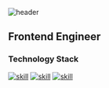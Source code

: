 ![header](https://capsule-render.vercel.app/api?type=waving&color=gradient&height=240&section=header&text=Jennie.J&fontSize=48&animation=fadeIn&fontAlignY=40&desc=JUNG%20HAE%20KYOUNG&descAlignY=60&descAlign=55)
## Frontend Engineer
### Technology Stack
[![skill](https://img.shields.io/badge/Typescript-blue)](https://www.typescriptlang.org/) [![skill](https://img.shields.io/badge/React-67e8f9)](https://ko.reactjs.org/) [![skill](https://img.shields.io/badge/Nextjs-black)](https://nextjs.org/)
